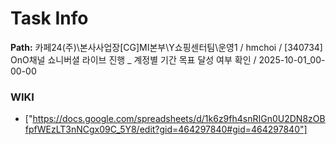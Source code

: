 # Task Info

**Path:** 카페24(주)\본사사업장\[CG]MI본부\Y쇼핑센터팀\운영1 / hmchoi / [340734] OnO채널 쇼니버셜 라이브 진행 _ 계정별 기간 목표 달성 여부 확인 / 2025-10-01_00-00-00

### WIKI
- ["https://docs.google.com/spreadsheets/d/1k6z9fh4snRIGn0U2DN8zOBfpfWEzLT3nNCgx09C_5Y8/edit?gid=464297840#gid=464297840"]

